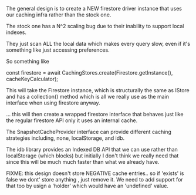 The general design is to create a NEW firestore driver instance that uses our
caching infra rather than the stock one.

The stock one has a N^2 scaling bug due to their inability to support local indexes.

They just scan ALL the local data which makes every query slow, even if it's something
like just accessing preferences.  

So something like

const firestore = await CachingStores.create(Firestore.getInstance(), cacheKeyCalculator);

This will take the Firestore instance, which is structurally the same as IStore and has
a collection() method which is all we really use as the main interface when using 
firestore anyway.

... this will then create a wrapped firestore interface that behaves just like the regular
firestore API only it uses an internal cache.

The SnapshotCacheProvider interface can provide different caching strategies
including, none, localStorage, and idb.  

The idb library provides an Indexed DB API that we can use rather than localStorage 
(which blocks) but initially I don't think we really need that since this will be much
much faster than what we already have.


FIXME: this design doesn't store NEGATIVE cache entries.. so if 'exists' is
false we dont' store anything , just remove it.  We need to add support for that
too by usign a 'holder' which would have an 'undefined' value.

